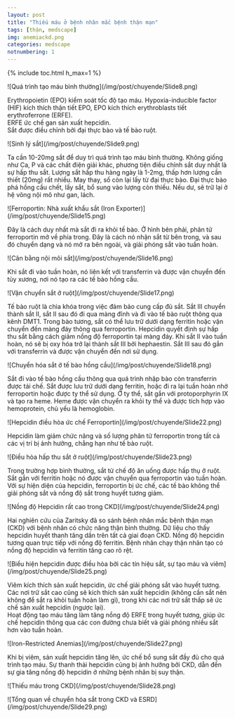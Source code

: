 ```yaml
---
layout: post
title: "Thiếu máu ở bệnh nhân mắc bệnh thận mạn"
tags: [thận, medscape]
img: anemiackd.png
categories: medscape
notnumbering: 1
---
```


{% include toc.html h_max=1 %} 

<div class="row align-items-center img-aside">
<p class="col-md-6" markdown="1">
![Quá trình tạo máu bình thường](/img/post/chuyende/Slide8.png)
</p>
<p class="col-md-6" markdown="1">
Erythropoietin (EPO) kiểm soát tốc độ tạo máu. Hypoxia-inducible factor (HIF) kích thích thận tiết EPO, EPO kích thích erythroblasts tiết erythroferrone (ERFE).<br>ERFE ức chế gan sản xuất hepcidin.<br> Sắt được điều chỉnh bởi đại thực bào và tế bào ruột.
</p>
</div>

<div class="row align-items-center img-aside">
<p class="col-md-6" markdown="1">
![Sinh lý sắt](/img/post/chuyende/Slide9.png)
</p>
<p class="col-md-6" markdown="1">
Ta cần 10-20mg sắt để duy trì quá trình tạo máu bình thường. Không giống như Ca, P và các chất điện giải khác, phương tiện điều chỉnh sắt duy nhất là sự hấp thu sắt. Lượng sắt hấp thu hàng ngày là 1-2mg, thấp hơn lượng cần thiết (20mg) rất nhiều. May thay, số còn lại lấy từ đại thực bào. Đại thực bào phá hồng cầu chết, lấy sắt, bổ sung vào lượng còn thiếu. Nếu dư, sẽ trữ lại ở hệ võng nội mô như gan, lách.
</p>
</div>

<div class="row align-items-center img-aside">
<p class="col-md-6" markdown="1">
![Ferroportin: Nhà xuất khẩu sắt (Iron Exporter)](/img/post/chuyende/Slide15.png)
</p>
<p class="col-md-6" markdown="1">
Đây là cách duy nhất mà sắt đi ra khỏi tế bào. Ở hình bên phải, phân tử ferroportin mở về phía trong. Đây là cách nó nhận sắt từ bên trong, và sau đó chuyển dạng và nó mở ra bên ngoài, và giải phóng sắt vào tuần hoàn.
</p>
</div>

<div class="row align-items-center img-aside">
<p class="col-md-6" markdown="1">
![Cân bằng nội môi sắt](/img/post/chuyende/Slide16.png)
</p>
<p class="col-md-6" markdown="1">
Khi sắt đi vào tuần hoàn, nó liên kết với transferrin và được vận chuyển đến tủy xương, nơi nó tạo ra các tế bào hồng cầu.
</p>
</div>

<div class="row align-items-center img-aside">
<p class="col-md-6" markdown="1">
![Vận chuyển sắt ở ruột](/img/post/chuyende/Slide17.png)
</p>
<p class="col-md-6" markdown="1">
Tế bào ruột là chìa khóa trong việc đảm bảo cung cấp đủ sắt. Sắt III chuyển thành sắt II, sắt II sau đó đi qua màng đỉnh và đi vào tế bào ruột thông qua kênh DMT1. Trong bào tương, sắt có thể lưu trữ dưới dạng ferritin hoặc vận chuyển đến màng đáy thông qua ferroportin. Hepcidin quyết định sự hấp thu sắt bằng cách giảm nồng độ ferroportin tại màng đáy. Khi sắt II vào tuần hoàn, nó sẽ bị oxy hóa trở lại thành sắt III bởi hephaestin. Sắt III sau đó gắn với transferrin và được vận chuyển đến nơi sử dụng.
</p>
</div>

<div class="row align-items-center img-aside">
<p class="col-md-6" markdown="1">
![Chuyển hóa sắt ở tế bào hồng cầu](/img/post/chuyende/Slide18.png)
</p>
<p class="col-md-6" markdown="1">
Sắt đi vào tế bào hồng cầu thông qua quá trình nhập bào còn transferrin được tái chế. Sắt được lưu trữ dưới dạng ferritin, hoặc đi ra lại tuần hoàn nhờ ferroportin hoặc được ty thể sử dụng. Ở ty thể, sắt gắn với protoporphyrin IX và tạo ra heme. Heme được vận chuyển ra khỏi ty thể và được tích hợp vào hemoprotein, chủ yếu là hemoglobin.
</p>
</div>

<div class="row align-items-center img-aside">
<p class="col-md-6" markdown="1">
![Hepcidin điều hòa ức chế Ferroportin](/img/post/chuyende/Slide22.png)
</p>
<p class="col-md-6" markdown="1">
Hepcidin làm giảm chức năng và số lượng phân tử ferroportin trong tất cả các vị trí bị ảnh hưởng, chẳng hạn như tế bào ruột.
</p>
</div>

<div class="row align-items-center img-aside">
<p class="col-md-6" markdown="1">
![Điều hòa hấp thu sắt ở ruột](/img/post/chuyende/Slide23.png)
</p>
<p class="col-md-6" markdown="1">
Trong trường hợp bình thường, sắt từ chế độ ăn uống được hấp thụ ở ruột. Sắt gắn với ferritin hoặc nó được vận chuyển qua ferroportin vào tuần hoàn. Với sự hiện diện của hepcidin, ferroportin bị ức chế, các tế bào không thể giải phóng sắt và nồng độ sắt trong huyết tương giảm.
</p>
</div>

<div class="row align-items-center img-aside">
<p class="col-md-6" markdown="1">
![Nồng độ Hepcidin rất cao trong CKD](/img/post/chuyende/Slide24.png)
</p>
<p class="col-md-6" markdown="1">
Hai nghiên cứu của Zaritsky đã so sánh bệnh nhân mắc bệnh thận mạn (CKD) với bệnh nhân có chức năng thận bình thường. Dữ liệu cho thấy hepcidin huyết thanh tăng dần trên tất cả giai đoạn CKD. Nồng độ hepcidin tương quan trực tiếp với nồng độ ferritin. Bệnh nhân chạy thận nhân tạo có nồng độ hepcidin và ferritin tăng cao rõ rệt.
</p>
</div>

<div class="row align-items-center img-aside">
<p class="col-md-6" markdown="1">
![Biểu hiện hepcidin được điều hòa bởi các tín hiệu sắt, sự tạo máu và viêm](/img/post/chuyende/Slide25.png)
</p>
<p class="col-md-6" markdown="1">
Viêm kích thích sản xuất hepcidin, ức chế giải phóng sắt vào huyết tương.<br>Các nơi trữ sắt cao cũng sẽ kích thích sản xuất hepcidin (không cần sắt nên không để sắt ra khỏi tuần hoàn làm gì), trong khi các nơi trữ sắt thấp sẽ ức chế sản xuất hepcidin (ngược lại).<br>Hoạt động tạo máu tăng làm tăng nồng độ ERFE trong huyết tương, giúp ức chế hepcidin thông qua các con đường chưa biết và giải phóng nhiều sắt hơn vào tuần hoàn.
</p>
</div>

<div class="row align-items-center img-aside">
<p class="col-md-6" markdown="1">
![Iron-Restricted Anemias](/img/post/chuyende/Slide27.png)
</p>
<p class="col-md-6" markdown="1">
Khi bị viêm, sản xuất hepcidin tăng lên, ức chế bổ sung sắt đầy đủ cho quá trình tạo máu. Sự thanh thải hepcidin cũng bị ảnh hưởng bởi CKD, dẫn đến sự gia tăng nồng độ hepcidin ở những bệnh nhân bị suy thận.
</p>
</div>


<div class="row align-items-center img-aside">
<p class="col-md-6" markdown="1">
![Thiếu máu trong CKD](/img/post/chuyende/Slide28.png)
</p>
<p class="col-md-6" markdown="1">

</p>
</div>

<div class="row align-items-center img-aside">
<p class="col-md-6" markdown="1">
![Tổng quan về chuyển hóa sắt trong CKD và ESRD](/img/post/chuyende/Slide29.png)
</p>
<p class="col-md-6" markdown="1">

</p>
</div>